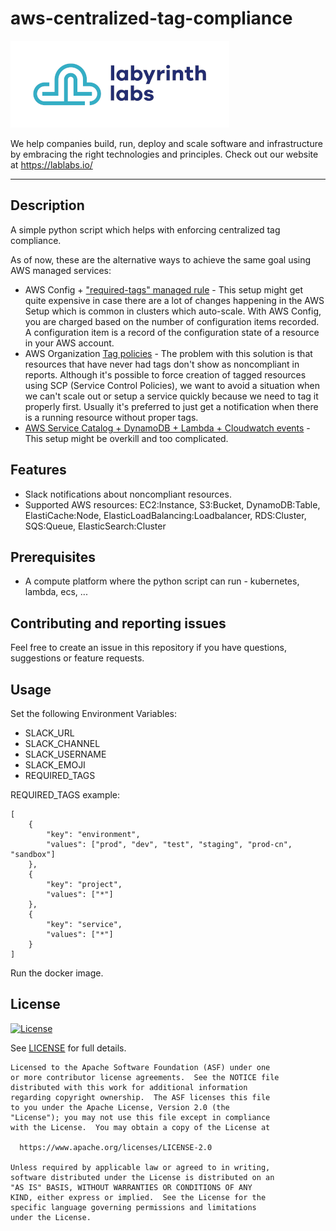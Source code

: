 # aws-centralized-tag-compliance

[<img src="ll-logo.png">](https://lablabs.io/)

We help companies build, run, deploy and scale software and infrastructure by embracing the right technologies and principles. Check out our website at https://lablabs.io/

---

## Description

A simple python script which helps with enforcing centralized tag compliance.

As of now, these are the alternative ways to achieve the same goal using AWS managed services:

* AWS Config + ["required-tags" managed rule](https://docs.aws.amazon.com/config/latest/developerguide/required-tags.html) - This setup might get quite expensive in case there are a lot of changes happening in the AWS Setup which is common in clusters which auto-scale. With AWS Config, you are charged based on the number of configuration items recorded. A configuration item is a record of the configuration state of a resource in your AWS account.
* AWS Organization [Tag policies](https://docs.aws.amazon.com/organizations/latest/userguide/orgs_manage_policies_tag-policies.html) - The problem with this solution is that resources that have never had tags don't show as noncompliant in reports. Although it's possible to force creation of tagged resources using SCP (Service Control Policies), we want to avoid a situation when we can't scale out or setup a service quickly because we need to tag it properly first. Usually it's preferred to just get a notification when there is a running resource without proper tags.
* [AWS Service Catalog + DynamoDB + Lambda + Cloudwatch events](https://aws.amazon.com/blogs/apn/enforce-centralized-tag-compliance-using-aws-service-catalog-amazon-dynamodb-aws-lambda-and-amazon-cloudwatch-events/) - This setup might be overkill and too complicated.

## Features

- Slack notifications about noncompliant resources.
- Supported AWS resources: EC2:Instance, S3:Bucket, DynamoDB:Table, ElastiCache:Node, ElasticLoadBalancing:Loadbalancer, RDS:Cluster, SQS:Queue, ElasticSearch:Cluster

## Prerequisites

- A compute platform where the python script can run - kubernetes, lambda, ecs, ...

## Contributing and reporting issues

Feel free to create an issue in this repository if you have questions, suggestions or feature requests.

## Usage

Set the following Environment Variables:

* SLACK_URL
* SLACK_CHANNEL
* SLACK_USERNAME
* SLACK_EMOJI
* REQUIRED_TAGS

REQUIRED_TAGS example:
```
[
    {
        "key": "environment",
        "values": ["prod", "dev", "test", "staging", "prod-cn", "sandbox"]
    },
    {
        "key": "project",
        "values": ["*"]
    },
    {
        "key": "service",
        "values": ["*"]
    }
]
```

Run the docker image.

## License

[![License](https://img.shields.io/badge/License-Apache%202.0-blue.svg)](https://opensource.org/licenses/Apache-2.0)

See [LICENSE](LICENSE) for full details.

    Licensed to the Apache Software Foundation (ASF) under one
    or more contributor license agreements.  See the NOTICE file
    distributed with this work for additional information
    regarding copyright ownership.  The ASF licenses this file
    to you under the Apache License, Version 2.0 (the
    "License"); you may not use this file except in compliance
    with the License.  You may obtain a copy of the License at

      https://www.apache.org/licenses/LICENSE-2.0

    Unless required by applicable law or agreed to in writing,
    software distributed under the License is distributed on an
    "AS IS" BASIS, WITHOUT WARRANTIES OR CONDITIONS OF ANY
    KIND, either express or implied.  See the License for the
    specific language governing permissions and limitations
    under the License.
